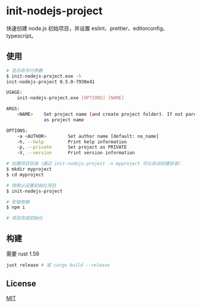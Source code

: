 # init-nodejs-project

快速创建 node.js 初始项目，并设置 eslint、prettier、editorconfig、typescript。

## 使用

```sh
# 显示命令行参数
$ init-nodejs-project.exe -h
init-nodejs-project 0.5.0-7930e41

USAGE:
    init-nodejs-project.exe [OPTIONS] [NAME]

ARGS:
    <NAME>    Set project name (and create project folder). If not parent, use working dir name
              as project name

OPTIONS:
    -a <AUTHOR>        Set author name [default: no_name]
    -h, --help         Print help information
    -p, --private      Set project as PRIVATE
    -V, --version      Print version information

# 创建项目目录（通过 init-nodejs-project -n myproject 可以自动创建目录）
$ mkdir myproject
$ cd myproject

# 用默认设置初始化项目
$ init-nodejs-project 

# 安装依赖
$ npm i

# 项目完成初始化
```

## 构建

需要 rust 1.59

```sh
just release # 或 cargo build --release
```

## License

[MIT](LICENSE)
